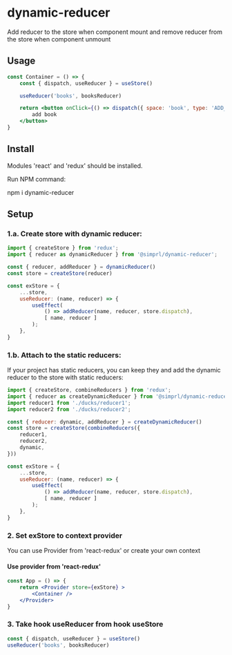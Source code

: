 # dynamic-reducer
Add reducer to the store when component mount
and remove reducer from the store when component unmount
## Usage
```jsx
const Container = () => {
    const { dispatch, useReducer } = useStore()

    useReducer('books', booksReducer)

    return <button onClick={() => dispatch({ space: 'book', type: 'ADD_BOOK' })} >
        add book
    </button>
}
```
## Install
Modules 'react' and 'redux' should be installed.

Run NPM command:

npm i dynamic-reducer

## Setup
### 1.a. Create store with dynamic reducer:
```js
import { createStore } from 'redux';
import { reducer as dynamicReducer } from '@simprl/dynamic-reducer';

const { reducer, addReducer } = dynamicReducer()
const store = createStore(reducer)

const exStore = {
    ...store,
    useReducer: (name, reducer) => {
        useEffect(
            () => addReducer(name, reducer, store.dispatch),
            [ name, reducer ]
        );
    },
}
```
### 1.b. Attach to the static reducers:
If your project has static reducers, you can keep they
and add the dynamic reducer to the store with static reducers:
```js
import { createStore, combineReducers } from 'redux';
import { reducer as createDynamicReducer } from '@simprl/dynamic-reducer';
import reducer1 from './ducks/reducer1';
import reducer2 from './ducks/reducer2';

const { reducer: dynamic, addReducer } = createDynamicReducer()
const store = createStore(combineReducers({
    reducer1,
    reducer2,
    dynamic,
}))

const exStore = {
    ...store,
    useReducer: (name, reducer) => {
        useEffect(
            () => addReducer(name, reducer, store.dispatch),
            [ name, reducer ]
        );
    },
}
```

### 2. Set exStore to context provider
You can use Provider from 'react-redux' or create your own context
#### Use provider from 'react-redux'
```jsx
const App = () => {
    return <Provider store={exStore} >
        <Container />
    </Provider>
}
```
### 3. Take hook useReducer from hook useStore
```jsx
const { dispatch, useReducer } = useStore()
useReducer('books', booksReducer)
```

